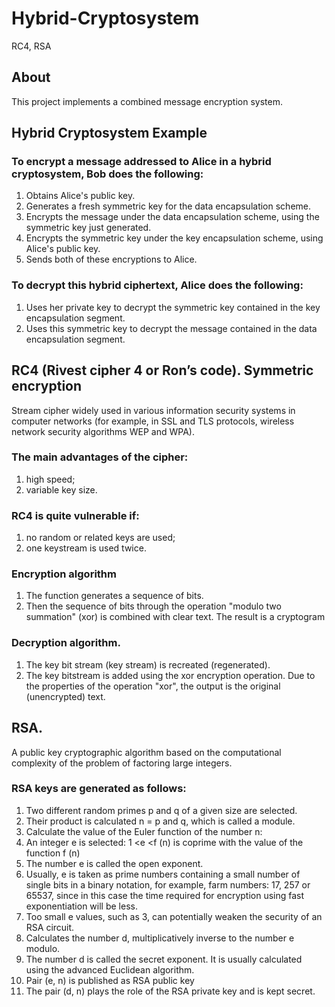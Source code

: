 # Hybrid-Cryptosystem
RC4, RSA

## About

This project implements a combined message encryption system.

## Hybrid Cryptosystem Example

### To encrypt a message addressed to Alice in a hybrid cryptosystem, Bob does the following:

1. Obtains Alice's public key.
2. Generates a fresh symmetric key for the data encapsulation scheme.
3. Encrypts the message under the data encapsulation scheme, using the symmetric key just generated.
4. Encrypts the symmetric key under the key encapsulation scheme, using Alice's public key.
5. Sends both of these encryptions to Alice.

### To decrypt this hybrid ciphertext, Alice does the following:

1. Uses her private key to decrypt the symmetric key contained in the key encapsulation segment.
2. Uses this symmetric key to decrypt the message contained in the data encapsulation segment.


## RC4 (Rivest cipher 4 or Ron’s code). Symmetric encryption

Stream cipher widely used in various information security systems in computer networks (for example, in SSL and TLS protocols, wireless network security algorithms WEP and WPA).

### The main advantages of the cipher:

1. high speed;
2. variable key size.

### RC4 is quite vulnerable if:

1. no random or related keys are used;
2. one keystream is used twice.

### Encryption algorithm

1. The function generates a sequence of bits.
2. Then the sequence of bits through the operation "modulo two summation" (xor) is combined with clear text. The result is a cryptogram

### Decryption algorithm.

1. The key bit stream (key stream) is recreated (regenerated).
2. The key bitstream is added using the xor encryption operation. Due to the properties of the operation "xor", the output is the original (unencrypted) text.


## RSA. 

A public key cryptographic algorithm based on the computational complexity of the problem of factoring large integers.

### RSA keys are generated as follows:

1. Two different random primes p and q of a given size are selected.
2. Their product is calculated n = p and q, which is called a module.
3. Calculate the value of the Euler function of the number n:
4. An integer e is selected: 1 <е <f (n) is coprime with the value of the function f (n)
  1. The number e is called the open exponent.
  2. Usually, e is taken as prime numbers containing a small number of single bits in a binary notation, for example, farm numbers: 17, 257 or 65537, since in this case the time required for encryption using fast exponentiation will be less.
  3. Too small e values, such as 3, can potentially weaken the security of an RSA circuit.
5. Calculates the number d, multiplicatively inverse to the number e modulo.
  1. The number d is called the secret exponent. It is usually calculated using the advanced Euclidean algorithm.
6. Pair (e, n) is published as RSA public key
7. The pair (d, n) plays the role of the RSA private key and is kept secret.
